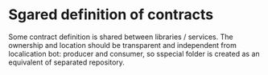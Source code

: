# Sgared definition of contracts

Some contract definition is shared between libraries / services. The ownership and location should be transparent and independent from localication bot: producer and consumer, so sspecial folder is created as an equivalent of separated repository.
